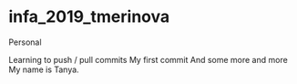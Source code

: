 # infa_2019_tmerinova
Personal

Learning to push / pull commits
My first commit
And some more
and more
My name is Tanya.
